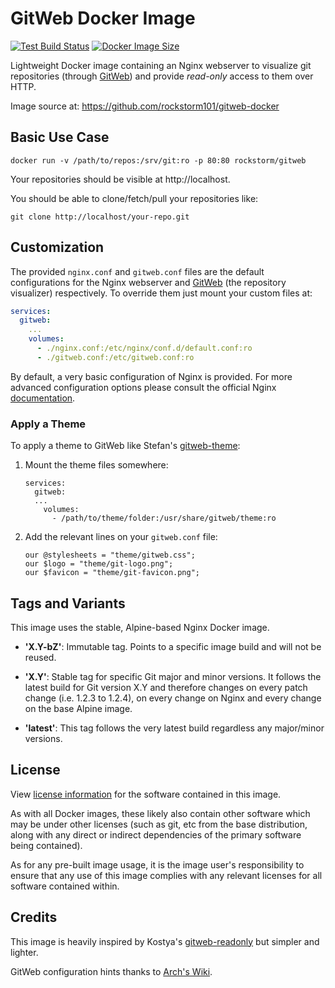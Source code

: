 # GitWeb Docker Image
[![Test Build Status][b1]][bl]
[![Docker Image Size][b2]][bl]

Lightweight Docker image containing an Nginx webserver to visualize
git repositories (through [GitWeb][1]) and provide *read-only* access
to them over HTTP.

Image source at: https://github.com/rockstorm101/gitweb-docker

[1]: https://git-scm.com/book/en/v2/Git-on-the-Server-GitWeb


## Basic Use Case

```
docker run -v /path/to/repos:/srv/git:ro -p 80:80 rockstorm/gitweb
```

Your repositories should be visible at http://localhost.

You should be able to clone/fetch/pull your repositories like:

```
git clone http://localhost/your-repo.git
```


## Customization

The provided `nginx.conf` and `gitweb.conf` files are the default
configurations for the Nginx webserver and [GitWeb][1] (the
repository visualizer) respectively. To override them just mount your
custom files at:

```yaml
services:
  gitweb:
    ...
    volumes:
      - ./nginx.conf:/etc/nginx/conf.d/default.conf:ro
      - ./gitweb.conf:/etc/gitweb.conf:ro
```

By default, a very basic configuration of Nginx is provided. For more
advanced configuration options please consult the official Nginx
[documentation][2].

[2]: https://www.nginx.com/resources/admin-guide


### Apply a Theme

To apply a theme to GitWeb like Stefan's [gitweb-theme][3]:

 1. Mount the theme files somewhere:

    ```
    services:
      gitweb:
      ...
        volumes:
          - /path/to/theme/folder:/usr/share/gitweb/theme:ro
    ```

 2. Add the relevant lines on your `gitweb.conf` file:
 
    ```
    our @stylesheets = "theme/gitweb.css";
    our $logo = "theme/git-logo.png";
    our $favicon = "theme/git-favicon.png";
    ```
 
[3]: https://github.com/kogakure/gitweb-theme


## Tags and Variants

This image uses the stable, Alpine-based Nginx Docker image.

 - **'X.Y-bZ'**: Immutable tag. Points to a specific image build and will
   not be reused.

 - **'X.Y'**: Stable tag for specific Git major and minor versions. It
   follows the latest build for Git version X.Y and therefore changes
   on every patch change (i.e. 1.2.3 to 1.2.4), on every change on
   Nginx and every change on the base Alpine image.

 - **'latest'**: This tag follows the very latest build regardless any
   major/minor versions.


## License

View [license information][4] for the software contained in this
image.

As with all Docker images, these likely also contain other software
which may be under other licenses (such as git, etc from the base
distribution, along with any direct or indirect dependencies of the
primary software being contained).

As for any pre-built image usage, it is the image user's
responsibility to ensure that any use of this image complies with any
relevant licenses for all software contained within.

[4]: https://github.com/rockstorm101/gitweb-docker/blob/master/LICENSE


## Credits

This image is heavily inspired by Kostya's [gitweb-readonly][5] but
simpler and lighter.

GitWeb configuration hints thanks to [Arch's Wiki][6].

[5]: https://github.com/KostyaEsmukov/docker-gitweb-readonly
[6]: https://wiki.archlinux.org/title/gitweb#Nginx


[b1]: https://img.shields.io/github/actions/workflow/status/rockstorm101/gitweb-docker/test-build.yml?branch=master
[bl]: https://hub.docker.com/r/rockstorm/gitweb
[b2]: https://img.shields.io/docker/image-size/rockstorm/gitweb/latest?logo=docker

